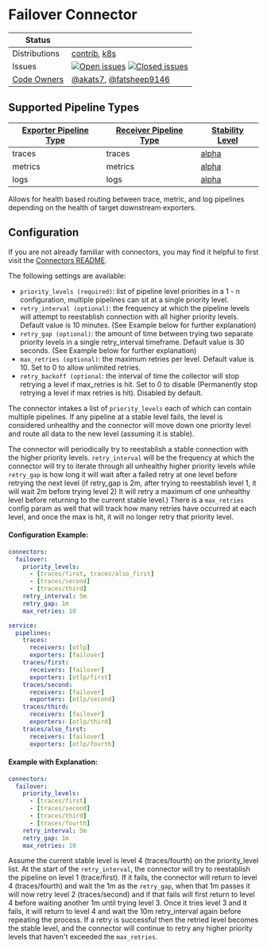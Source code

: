 # Failover Connector

<!-- status autogenerated section -->
| Status        |           |
| ------------- |-----------|
| Distributions | [contrib], [k8s] |
| Issues        | [![Open issues](https://img.shields.io/github/issues-search/open-telemetry/opentelemetry-collector-contrib?query=is%3Aissue%20is%3Aopen%20label%3Aconnector%2Ffailover%20&label=open&color=orange&logo=opentelemetry)](https://github.com/open-telemetry/opentelemetry-collector-contrib/issues?q=is%3Aopen+is%3Aissue+label%3Aconnector%2Ffailover) [![Closed issues](https://img.shields.io/github/issues-search/open-telemetry/opentelemetry-collector-contrib?query=is%3Aissue%20is%3Aclosed%20label%3Aconnector%2Ffailover%20&label=closed&color=blue&logo=opentelemetry)](https://github.com/open-telemetry/opentelemetry-collector-contrib/issues?q=is%3Aclosed+is%3Aissue+label%3Aconnector%2Ffailover) |
| [Code Owners](https://github.com/open-telemetry/opentelemetry-collector-contrib/blob/main/CONTRIBUTING.md#becoming-a-code-owner)    | [@akats7](https://www.github.com/akats7), [@fatsheep9146](https://www.github.com/fatsheep9146) |

[alpha]: https://github.com/open-telemetry/opentelemetry-collector/blob/main/docs/component-stability.md#alpha
[contrib]: https://github.com/open-telemetry/opentelemetry-collector-releases/tree/main/distributions/otelcol-contrib
[k8s]: https://github.com/open-telemetry/opentelemetry-collector-releases/tree/main/distributions/otelcol-k8s

## Supported Pipeline Types

| [Exporter Pipeline Type] | [Receiver Pipeline Type] | [Stability Level] |
| ------------------------ | ------------------------ | ----------------- |
| traces | traces | [alpha] |
| metrics | metrics | [alpha] |
| logs | logs | [alpha] |

[Exporter Pipeline Type]: https://github.com/open-telemetry/opentelemetry-collector/blob/main/connector/README.md#exporter-pipeline-type
[Receiver Pipeline Type]: https://github.com/open-telemetry/opentelemetry-collector/blob/main/connector/README.md#receiver-pipeline-type
[Stability Level]: https://github.com/open-telemetry/opentelemetry-collector/blob/main/docs/component-stability.md#stability-levels
<!-- end autogenerated section -->

Allows for health based routing between trace, metric, and log pipelines depending on the health of target downstream exporters.

## Configuration

If you are not already familiar with connectors, you may find it helpful to first visit the [Connectors README].

The following settings are available:

- `priority_levels (required)`: list of pipeline level priorities in a 1 - n configuration, multiple pipelines can sit at a single priority level.
- `retry_interval (optional)`: the frequency at which the pipeline levels will attempt to reestablish connection with all higher priority levels. Default value is 10 minutes. (See Example below for further explanation)
- `retry_gap (optional)`: the amount of time between trying two separate priority levels in a single retry_interval timeframe. Default value is 30 seconds. (See Example below for further explanation)
- `max_retries (optional)`: the maximum retries per level. Default value is 10. Set to 0 to allow unlimited retries.
- `retry_backoff (optional`: the interval of time the collector will stop retrying a level if max_retries is hit. Set to 0 to disable (Permanently stop retrying a level if max retries is hit). Disabled by default.

The connector intakes a list of `priority_levels` each of which can contain multiple pipelines.
If any pipeline at a stable level fails, the level is considered unhealthy and the connector will move down one priority level and route all data to the new level (assuming it is stable).

The connector will periodically try to reestablish a stable connection with the higher priority levels. `retry_interval` will be the frequency at which the connector will try to iterate through all unhealthy higher priority levels while `retry_gap` is how long it will wait after a failed retry at one level before retrying the next level (if retry_gap is 2m, after trying to reestablish level 1, it will wait 2m before trying level 2) It will retry a maximum of one unhealthy level before returning to the current stable level.)
There is a `max_retries` config param as well that will track how many retries have occurred at each level, and once the max is hit, it will no longer retry that priority level.

#### Configuration Example:

```yaml
connectors:
  failover:
    priority_levels:
      - [traces/first, traces/also_first]
      - [traces/second]
      - [traces/third]
    retry_interval: 5m
    retry_gap: 1m
    max_retries: 10

service:
  pipelines:
    traces:
      receivers: [otlp]
      exporters: [failover]
    traces/first:
      receivers: [failover]
      exporters: [otlp/first]
    traces/second:
      receivers: [failover]
      exporters: [otlp/second]
    traces/third:
      receivers: [failover]
      exporters: [otlp/third]
    traces/also_first:
      receivers: [failover]
      exporters: [otlp/fourth]
```

#### Example with Explanation:

```yaml
connectors:
  failover:
    priority_levels:
      - [traces/first]
      - [traces/second]
      - [traces/third]
      - [traces/fourth]
    retry_interval: 5m
    retry_gap: 1m
    max_retries: 10
```

Assume the current stable level is level 4 (traces/fourth) on the priority_level list. 
At the start of the `retry_interval`, the connector will try to reestablish the pipeline on level 1 (trace/first). If it fails, the connector will return to level 4 (traces/fourth) and wait the 1m as the `retry_gap`, when that 1m passes it will now retry level 2 (traces/second) and if that fails will first return to level 4 before waiting another 1m until trying level 3. 
Once it tries level 3 and it fails, it will return to level 4 and wait the 10m retry_interval again before repeating the process. If a retry is successful then the retried level becomes the stable level, and the connector will continue to retry any higher priority levels that haven't exceeded the `max_retries`.

[Connectors README]:https://github.com/open-telemetry/opentelemetry-collector/blob/main/connector/README.md
[Exporter Pipeline Type]:https://github.com/open-telemetry/opentelemetry-collector/blob/main/connector/README.md#exporter-pipeline-type
[Receiver Pipeline Type]:https://github.com/open-telemetry/opentelemetry-collector/blob/main/connector/README.md#receiver-pipeline-type
[contrib]:https://github.com/open-telemetry/opentelemetry-collector-releases/tree/main/distributions/otelcol-contrib
